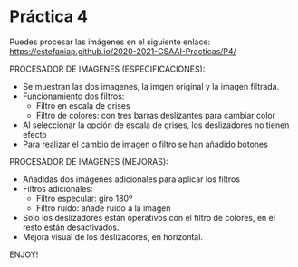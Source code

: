  # Práctica 4
Puedes procesar las imágenes en el siguiente enlace:
 https://estefaniap.github.io/2020-2021-CSAAI-Practicas/P4/

PROCESADOR DE IMAGENES (ESPECIFICACIONES):

* Se muestran las dos imagenes, la imgen original y la imagen filtrada.
* Funcionamiento dos filtros:
    * Filtro en escala de grises
    * Filtro de colores: con tres barras deslizantes para cambiar color
* Al seleccionar la opción de escala de grises, los deslizadores no tienen efecto
* Para realizar el cambio de imagen o filtro se han añadido botones


PROCESADOR DE IMAGENES (MEJORAS):

* Añadidas dos imágenes adicionales para aplicar los filtros
* Filtros adicionales: 
    * Filtro especular: giro 180º
    * Filtro ruido: añade ruido a la imagen
* Solo los deslizadores están operativos con el filtro de colores, en el resto están desactivados.
* Mejora visual de los deslizadores, en horizontal.

ENJOY!